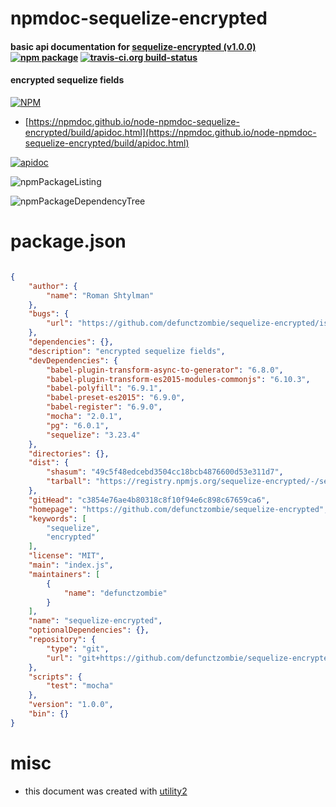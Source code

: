 # npmdoc-sequelize-encrypted

#### basic api documentation for  [sequelize-encrypted (v1.0.0)](https://github.com/defunctzombie/sequelize-encrypted)  [![npm package](https://img.shields.io/npm/v/npmdoc-sequelize-encrypted.svg?style=flat-square)](https://www.npmjs.org/package/npmdoc-sequelize-encrypted) [![travis-ci.org build-status](https://api.travis-ci.org/npmdoc/node-npmdoc-sequelize-encrypted.svg)](https://travis-ci.org/npmdoc/node-npmdoc-sequelize-encrypted)

#### encrypted sequelize fields

[![NPM](https://nodei.co/npm/sequelize-encrypted.png?downloads=true&downloadRank=true&stars=true)](https://www.npmjs.com/package/sequelize-encrypted)

- [https://npmdoc.github.io/node-npmdoc-sequelize-encrypted/build/apidoc.html](https://npmdoc.github.io/node-npmdoc-sequelize-encrypted/build/apidoc.html)

[![apidoc](https://npmdoc.github.io/node-npmdoc-sequelize-encrypted/build/screenCapture.buildCi.browser.%252Ftmp%252Fbuild%252Fapidoc.html.png)](https://npmdoc.github.io/node-npmdoc-sequelize-encrypted/build/apidoc.html)

![npmPackageListing](https://npmdoc.github.io/node-npmdoc-sequelize-encrypted/build/screenCapture.npmPackageListing.svg)

![npmPackageDependencyTree](https://npmdoc.github.io/node-npmdoc-sequelize-encrypted/build/screenCapture.npmPackageDependencyTree.svg)



# package.json

```json

{
    "author": {
        "name": "Roman Shtylman"
    },
    "bugs": {
        "url": "https://github.com/defunctzombie/sequelize-encrypted/issues"
    },
    "dependencies": {},
    "description": "encrypted sequelize fields",
    "devDependencies": {
        "babel-plugin-transform-async-to-generator": "6.8.0",
        "babel-plugin-transform-es2015-modules-commonjs": "6.10.3",
        "babel-polyfill": "6.9.1",
        "babel-preset-es2015": "6.9.0",
        "babel-register": "6.9.0",
        "mocha": "2.0.1",
        "pg": "6.0.1",
        "sequelize": "3.23.4"
    },
    "directories": {},
    "dist": {
        "shasum": "49c5f48edcebd3504cc18bcb4876600d53e311d7",
        "tarball": "https://registry.npmjs.org/sequelize-encrypted/-/sequelize-encrypted-1.0.0.tgz"
    },
    "gitHead": "c3854e76ae4b80318c8f10f94e6c898c67659ca6",
    "homepage": "https://github.com/defunctzombie/sequelize-encrypted",
    "keywords": [
        "sequelize",
        "encrypted"
    ],
    "license": "MIT",
    "main": "index.js",
    "maintainers": [
        {
            "name": "defunctzombie"
        }
    ],
    "name": "sequelize-encrypted",
    "optionalDependencies": {},
    "repository": {
        "type": "git",
        "url": "git+https://github.com/defunctzombie/sequelize-encrypted.git"
    },
    "scripts": {
        "test": "mocha"
    },
    "version": "1.0.0",
    "bin": {}
}
```



# misc
- this document was created with [utility2](https://github.com/kaizhu256/node-utility2)
